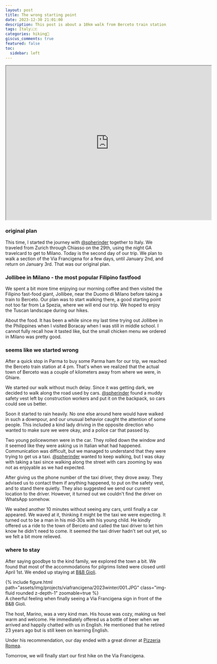 ```yaml
---
layout: post
title: The wrong starting point
date: 2023-12-30 21:01:00
description: This post is about a 10km walk from Berceto train station, which is actually not in Berceto but locates in Ghiare, to the Berceto city.
tags: Italy🇮🇹
categories: hiking🥾
giscus_comments: true
featured: false
toc:
  sidebar: left
---
```


<iframe src="https://www.google.com/maps/d/u/0/embed?mid=1rZp32wo1iVtklWTHjn9Qq7WJ9mLI4WM&ehbc=2E312F&noprof=1" width="640" height="480"></iframe>

### original plan

This time, I started the journey with [@spherinder](https://github.com/spherinder) together to Italy. We traveled from Zurich through Chiasso on the 29th, using the night GA travelcard to get to Milano. Today is the second day of our trip. We plan to walk a section of the Via Francigena for a few days, until January 2nd, and return on January 3rd. That was our original plan.

### Jollibee in Milano - the most popular Filipino fastfood

We spent a bit more time enjoying our morning coffee and then visited the Filipino fast-food giant, Jollibee, near the Duomo di Milano before taking a train to Berceto. Our plan was to start walking there, a good starting point not too far from La Spezia, where we will end our trip. We hoped to enjoy the Tuscan landscape during our hikes.

About the food. It has been a while since my last time trying out Jollibee in the Philippines when I visited Boracay when I was still in middle school. I cannot fully recall how it tasted like, but the small chicken menu we ordered in Milano was pretty good.

### seems like we started wrong

After a quick stop in Parma to buy some Parma ham for our trip, we reached the Berceto train station at 4 pm. That's when we realized that the actual town of Berceto was a couple of kilometers away from where we were, in Ghiare.

We started our walk without much delay. Since it was getting dark, we decided to walk along the road used by cars. [@spherinder](https://github.com/spherinder) found a muddy safety vest left by construction workers and put it on the backpack, so cars could see us better.

Soon it started to rain heavily. No one else around here would have walked in such a downpour, and our unusual behavior caught the attention of some people. This included a kind lady driving in the opposite direction who wanted to make sure we were okay, and a police car that passed by.

Two young policewomen were in the car. They rolled down the window and it seemed like they were asking us in Italian what had happened. Communication was difficult, but we managed to understand that they were trying to get us a taxi. [@spherinder](https://github.com/spherinder) wanted to keep walking, but I was okay with taking a taxi since walking along the street with cars zooming by was not as enjoyable as we had expected.

After giving us the phone number of the taxi driver, they drove away. They advised us to contact them if anything happened, to put on the safety vest, and to stand there quietly. They also suggested we send our current location to the driver. However, it turned out we couldn't find the driver on WhatsApp somehow.

We waited another 10 minutes without seeing any cars, until finally a car appeared. We waved at it, thinking it might be the taxi we were expecting. It turned out to be a man in his mid-30s with his young child. He kindly offered us a ride to the town of Berceto and called the taxi driver to let him know he didn't need to come. It seemed the taxi driver hadn't set out yet, so we felt a bit more relieved.

### where to stay

After saying goodbye to the kind family, we explored the town a bit. We found that most of the accommodations for pilgrims listed were closed until April 1st. We ended up staying at [B&B Gioli](https://maps.app.goo.gl/eozr9Es3qnbcWhnTA).

<div class="row mt-3">
    <div class="col-sm mt-3 mt-md-0">
        {% include figure.html path="assets/img/projects/viafrancigena/2023winter/001.JPG" class="img-fluid rounded z-depth-1" zoomable=true %}
    </div>
</div>
<div class="caption">
    A cheerful feeling when finally seeing a Via Francigena sign in front of the B&B Gioli.
</div>

The host, Marino, was a very kind man. His house was cozy, making us feel warm and welcome. He immediately offered us a bottle of beer when we arrived and happily chatted with us in English. He mentioned that he retired 23 years ago but is still keen on learning English.

Under his recommendation, our day ended with a great dinner at [Pizzeria Romea](https://maps.app.goo.gl/bFe1cziWnTCDA7aW7).

Tomorrow, we will finally start our first hike on the Via Francigena.